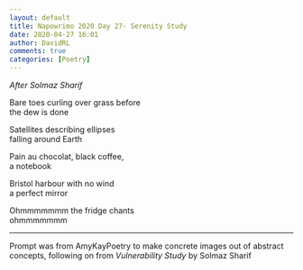```yaml
---  
layout: default  
title: Napowrimo 2020 Day 27- Serenity Study  
date: 2020-04-27 16:01  
author: DavidRL  
comments: true  
categories: [Poetry]  
---  
```

<em>After Solmaz Sharif</em>  

Bare toes curling over grass before  
the dew is done  

Satellites describing ellipses  
falling around Earth  

Pain au chocolat, black coffee,  
a notebook  

Bristol harbour with no wind  
a perfect mirror  

Ohmmmmmmm the fridge chants  
ohmmmmmmm  

***  

Prompt was from AmyKayPoetry to make concrete images out of abstract concepts, following on from <em>Vulnerability Study</em> by Solmaz Sharif  
